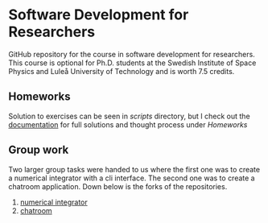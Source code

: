 # Software Development for Researchers

GitHub repository for the course in software development for researchers.
This course is optional for Ph.D. students at the Swedish Institute of Space
Physics and Luleå University of Technology and is worth 7.5 credits.

## Homeworks
Solution to exercises can be seen in *scripts* directory, but I check out 
the [documentation](https://richarderikjohansson.github.io/sw-dev/) for full
solutions and thought process under *Homeworks*

## Group work
Two larger group tasks were handed to us where the first one was to create 
a numerical integrator with a cli interface. The second one was to create 
a chatroom application. Down below is the forks of the repositories. 

1. [numerical integrator](https://github.com/Omnitok/Numerical_integration) 
2. [chatroom](https://github.com/richarderikjohansson/softwarecourse_chatroom) 

